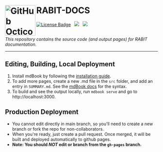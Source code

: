 

<h1>
  <picture>
    <source media="(prefers-color-scheme: dark)" srcset="https://user-images.githubusercontent.com/24266948/194764100-9283abd4-b312-480a-9c0e-b2dcbcf2c655.svg">
    <source media="(prefers-color-scheme: light)" srcset="https://user-images.githubusercontent.com/24266948/194763419-4860ef73-a02f-46f5-8a99-604426b45ecf.svg">
    <img alt="GitHub Octicons: Book" width="100" align="left" src="https://user-images.githubusercontent.com/24266948/194763419-4860ef73-a02f-46f5-8a99-604426b45ecf.svg">
  </picture>
  RABIT-DOCS
  <br />
</h1>
<span>
    <a href="LICENSE.md"><img alt="License Badge" src="https://img.shields.io/github/license/FIT3170-FY-Project-7/RABIT-DOCS?label=license&style=flat-square" /></a>
    &nbsp; <a alt="Build Workflow Status" href="https://github.com/FIT3170-FY-Project-7/RABIT-DOCS/actions/workflows/deploy.yml"><img src="https://img.shields.io/github/workflow/status/FIT3170-FY-Project-7/RABIT-DOCS/Deploy?style=flat-square" /></a>
    &nbsp; <a alt="GitHub Pages Workflow Status" href="https://github.com/FIT3170-FY-Project-7/RABIT-DOCS/actions/workflows/pages/pages-build-deployment"><img src="https://img.shields.io/github/workflow/status/FIT3170-FY-Project-7/RABIT-DOCS/pages%20build%20and%20deployment?label=github%20pages&style=flat-square" /></a>
</span><br><br>

_This repository contains the source code (and output pages) for RABIT documentation._

---

## Editing, Building, Local Deployment
  
1. Install mdBook by following the [installation guide](https://rust-lang.github.io/mdBook/guide/installation.html).
2. To add more pages, create a new .md file in the `src` folder, and add an entry in `SUMMARY.md`. See the [mdBook docs](https://rust-lang.github.io/mdBook/format/summary.html) for the syntax.
3. To build and see the output locally, run `mdbook serve` and go to http://localhost:3000.

## Production Deployment

- You cannot edit directly in main branch, so you'll need to create a new branch or fork the repo for non-collaborators.
- When you're ready, just create a pull request. Once merged, it will be built and deployed automatically to github pages.
- **Note: You should _NOT_ edit or branch from the `gh-pages` branch.**
